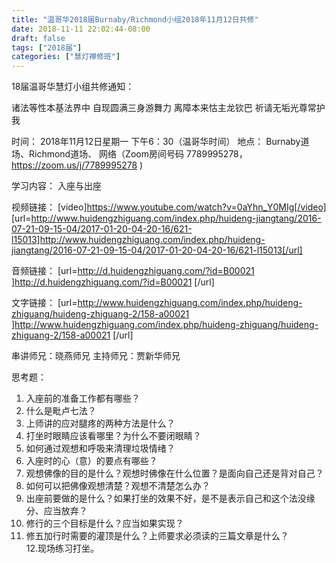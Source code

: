 ```yaml
---
title: "温哥华2018届Burnaby/Richmond小组2018年11月12日共修"
date: 2018-11-11 22:02:44-08:00
draft: false
tags: ["2018届"]
categories: ["慧灯禅修班"]
---
```

18届温哥华慧灯小组共修通知：

诸法等性本基法界中
自现圆满三身游舞力
离障本来怙主龙钦巴
祈请无垢光尊常护我

时间：
2018年11月12日星期一 下午6：30（温哥华时间）
地点：
Burnaby道场、Richmond道场、 网络（Zoom房间号码 7789995278，https://zoom.us/j/7789995278 )

学习内容：
入座与出座

视频链接：
[video]https://www.youtube.com/watch?v=0aYhn_Y0MIg[/video]
[url=http://www.huidengzhiguang.com/index.php/huideng-jiangtang/2016-07-21-09-15-04/2017-01-20-04-20-16/621-l15013]http://www.huidengzhiguang.com/index.php/huideng-jiangtang/2016-07-21-09-15-04/2017-01-20-04-20-16/621-l15013[/url]

音频链接：  [url=http://d.huidengzhiguang.com/?id=B00021 ]http://d.huidengzhiguang.com/?id=B00021 [/url]

文字链接：  [url=http://www.huidengzhiguang.com/index.php/huideng-zhiguang/huideng-zhiguang-2/158-a00021  ]http://www.huidengzhiguang.com/index.php/huideng-zhiguang/huideng-zhiguang-2/158-a00021  [/url]

串讲师兄：晓燕师兄
主持师兄：贾新华师兄

思考题：
1. 入座前的准备工作都有哪些？  
2. 什么是毗卢七法？                    
3. 上师讲的应对腿疼的两种方法是什么？                                        
4. 打坐时眼睛应该看哪里？为什么不要闭眼睛？                         
5. 如何通过观想和呼吸来清理垃圾情绪？                                        
6. 入座时的心（意）的要点有哪些？                                                
7. 观想佛像的目的是什么？观想时佛像在什么位置？是面向自己还是背对自己？                            
8. 如何可以把佛像观想清楚？观想不清楚怎么办？                        
9. 出座前要做的是什么？如果打坐的效果不好，是不是表示自己和这个法没缘分、应当放弃？      
10. 修行的三个目标是什么？应当如果实现？                                      
11. 修五加行时需要的灌顶是什么？上师要求必须读的三篇文章是什么？                                            
12.现场练习打坐。
